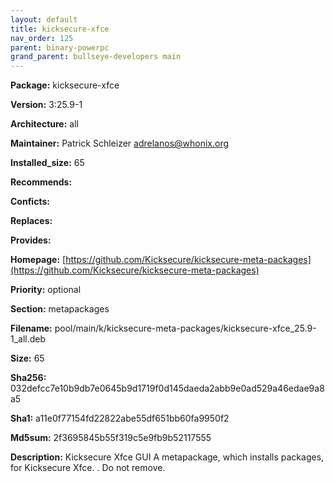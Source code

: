 ```yaml
---
layout: default
title: kicksecure-xfce
nav_order: 125
parent: binary-powerpc
grand_parent: bullseye-developers main
---
```


**Package:** kicksecure-xfce

**Version:** 3:25.9-1

**Architecture:**  all

**Maintainer:**  Patrick Schleizer <adrelanos@whonix.org>

**Installed_size:**  65

**Recommends:**  

**Conficts:**  

**Replaces:**  

**Provides:**  

**Homepage:**  [https://github.com/Kicksecure/kicksecure-meta-packages](https://github.com/Kicksecure/kicksecure-meta-packages)

**Priority:**  optional

**Section:** metapackages

**Filename:**  pool/main/k/kicksecure-meta-packages/kicksecure-xfce_25.9-1_all.deb

**Size:**  65

**Sha256:**  032defcc7e10b9db7e0645b9d1719f0d145daeda2abb9e0ad529a46edae9a8a5

**Sha1:**  a11e0f77154fd22822abe55df651bb60fa9950f2

**Md5sum:**  2f3695845b55f319c5e9fb9b52117555

**Description:** Kicksecure Xfce GUI
 A metapackage, which installs packages, for Kicksecure Xfce.
 .
 Do not remove.



